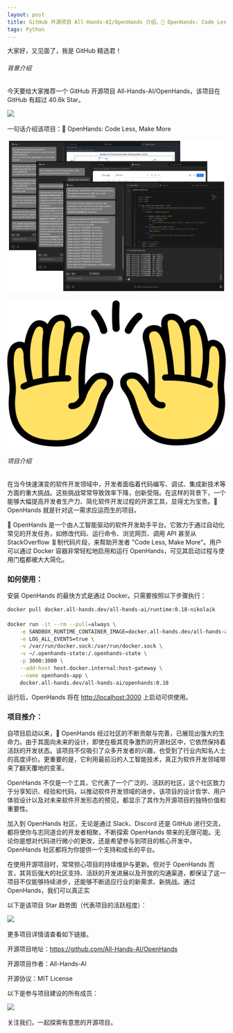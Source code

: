 ```yaml
---
layout: post
title: GitHub 开源项目 All-Hands-AI/OpenHands 介绍，🙌 OpenHands: Code Less, Make More
tags: Python
---
```


大家好，又见面了，我是 GitHub 精选君！

###### 背景介绍

今天要给大家推荐一个 GitHub 开源项目 All-Hands-AI/OpenHands，该项目在 GitHub 有超过 40.6k Star。

![](https://stats.deeptrain.net/repo/All-Hands-AI/OpenHands/?theme=light)

一句话介绍该项目：🙌 OpenHands: Code Less, Make More




![App screenshot](https://raw.githubusercontent.com/All-Hands-AI/OpenHands/master/./docs/static/img/screenshot.png)

![](https://raw.githubusercontent.com/All-Hands-AI/OpenHands/master/./docs/static/img/logo.png)


###### 项目介绍

在当今快速演变的软件开发领域中，开发者面临着代码编写、调试、集成新技术等方面的重大挑战。这些挑战常常导致效率下降，创新受阻。在这样的背景下，一个能够大幅提高开发者生产力、简化软件开发过程的开源工具，显得尤为宝贵。🙌 OpenHands 就是针对这一需求应运而生的项目。

🙌 OpenHands 是一个由人工智能驱动的软件开发助手平台。它致力于通过自动化常见的开发任务，如修改代码、运行命令、浏览网页、调用 API 甚至从 StackOverflow 复制代码片段，来帮助开发者 "Code Less, Make More"。用户可以通过 Docker 容器非常轻松地启用和运行 OpenHands，可见其启动过程与使用门槛都被大大简化。

### 如何使用：

安装 OpenHands 的最快方式是通过 Docker。只需要按照以下步骤执行：

```bash
docker pull docker.all-hands.dev/all-hands-ai/runtime:0.18-nikolaik

docker run -it --rm --pull=always \
    -e SANDBOX_RUNTIME_CONTAINER_IMAGE=docker.all-hands.dev/all-hands-ai/runtime:0.18-nikolaik \
    -e LOG_ALL_EVENTS=true \
    -v /var/run/docker.sock:/var/run/docker.sock \
    -v ~/.openhands-state:/.openhands-state \
    -p 3000:3000 \
    --add-host host.docker.internal:host-gateway \
    --name openhands-app \
    docker.all-hands.dev/all-hands-ai/openhands:0.18
```

运行后，OpenHands 将在 [http://localhost:3000](http://localhost:3000) 上启动可供使用。

### 项目推介：

自项目启动以来，🙌 OpenHands 经过社区的不断贡献与完善，已展现出强大的生命力。由于其面向未来的设计，即使在极其竞争激烈的开源社区中，它依然保持着活跃的开发状态。该项目不仅吸引了众多开发者的兴趣，也受到了行业内知名人士的高度评价。更重要的是，它利用最前沿的人工智能技术，真正为软件开发领域带来了翻天覆地的变革。

OpenHands 不仅是一个工具，它代表了一个广泛的、活跃的社区，这个社区致力于分享知识、经验和代码，以推动软件开发领域的进步。该项目的设计哲学、用户体验设计以及对未来软件开发形态的预见，都显示了其作为开源项目的独特价值和重要性。

加入到 OpenHands 社区，无论是通过 Slack、Discord 还是 GitHub 进行交流，都将使你与志同道合的开发者相聚，不断探索 OpenHands 带来的无限可能。无论你是想对代码进行微小的更改，还是希望参与到项目的核心开发中，OpenHands 社区都将为你提供一个支持和成长的平台。

在使用开源项目时，常常担心项目的持续维护与更新。但对于 OpenHands 而言，其背后强大的社区支持、活跃的开发进展以及开放的沟通渠道，都保证了这一项目不仅能够持续进步，还能够不断适应行业的新需求、新挑战。通过 OpenHands，我们可以真正实

以下是该项目 Star 趋势图（代表项目的活跃程度）：

![](https://api.star-history.com/svg?repos=All-Hands-AI/OpenHands&type=Timeline)

更多项目详情请查看如下链接。

开源项目地址：https://github.com/All-Hands-AI/OpenHands 

开源项目作者：All-Hands-AI

开源协议：MIT License

以下是参与项目建设的所有成员：

![](https://contrib.rocks/image?repo=All-Hands-AI/OpenHands)

关注我们，一起探索有意思的开源项目。

